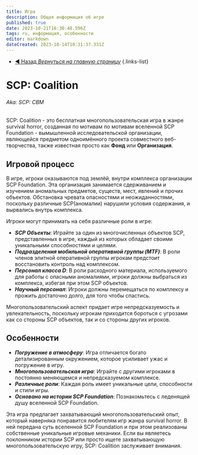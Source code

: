 ```yaml
---
title: Игра
description: Общая информация об игре
published: true
date: 2023-10-21T16:30:48.596Z
tags: ru, информация, особенности
editor: markdown
dateCreated: 2023-10-14T10:31:37.331Z
---
```


- [:arrow_backward: Назад *Вернуться на главную страницу*](/ru/home)
{.links-list}

# SCP: Coalition
###### Aka: SCP: CBM

SCP: Coalition - это бесплатная многопользовательская игра в жанре survival horror, созданная по мотивам по мотивам вселенной SCP Foundation - вымышленной исследовательской организации, являющейся предметом одноимённого проекта совместного веб-творчества, также известная просто как **Фонд** или **Организация**.

## Игровой процесс
В игре, игроки оказываются под землёй, внутри комплекса организации SCP Foundation. Эта организация занимается сдерживанием и изучением аномальных предметов, существ, мест, явлений и прочих объектов. Обстановка чревата опасностями и неожиданностями, поскольку различные SCP(аномалии) нарушили условия содержания, и вырвались внутрь комплекса.

Игроки могут принимать на себя различные роли в игре:
- ***SCP Объекты***: Играйте за один из многочисленных объектов SCP, представленных в игре, каждый из которых обладает своими уникальными способностями и целями.
- ***Подразделения мобильной оперативной группы (MTF)***: В роли членов элитной оперативной группы игрокам предстоит восстановить контроль над комплексом.
- ***Персонал класса D***: В роли расходного материала, используемого для работы с опасными аномалиями, игроки должны выбраться из комплекса, избегая при этом SCP объектов.
- ***Научный персонал***: Игроки должны перемещаться по комплексу и прожить достаточно долго, для того чтобы спастись.

Многопользовательский аспект придает игре непредсказуемость и увлекательность, поскольку игрокам приходится бороться с угрозами как со стороны SCP объектов, так и со стороны других игроков.

## Особенности
- ***Погружение в атмосферу***: Игра отличается богато детализированным окружением, которое усиливает ужас и погружение в игру.
- ***Многопользовательская игра***: Играйте с другими игроками в постоянно меняющемся и непредсказуемом комплексе.
- ***Различные роли***: Каждая роль имеет уникальные цели, способности и стили игры.
- ***Основано на истории SCP Foundation***: Познакомьтесь с леденящей душу вселенной SCP Foundation.

Эта игра предлагает захватывающий многопользовательский опыт, который наверняка понравится любителям игр жанра survival horror. В ней передана суть вселенной SCP Foundation и при этом реализованы собственные уникальные игровые механики. Если вы являетесь поклонником истории SCP или просто ищете захватывающую многопользовательскую игру, SCP: Coalition заслуживает внимания.

